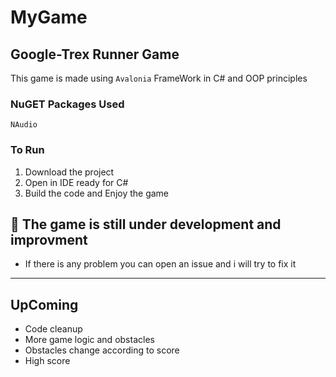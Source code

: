 # MyGame

## Google-Trex Runner Game

This game is made using `Avalonia` FrameWork in C# and OOP principles

### NuGET Packages Used

```
NAudio
```

### To Run

1. Download the project
2. Open in IDE ready for C#
3. Build the code and Enjoy the game

## 🚧 The game is still under development and improvment

- If there is any problem you can open an issue and i will try to fix it

---

## UpComing

- Code cleanup
- More game logic and obstacles
- Obstacles change according to score
- High score
